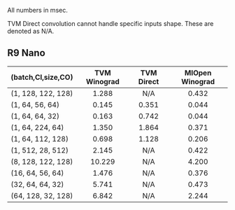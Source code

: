 All numbers in msec.

TVM Direct convolution cannot handle specific inputs shape. These are denoted as N/A.

## R9 Nano

| (batch,CI,size,CO) | TVM Winograd | TVM Direct | MIOpen Winograd |
|------------- |:-------------:|:-------------:|:-------------:|
| (1, 128, 122, 128) | 1.288 | N/A | 0.432
| (1, 64, 56, 64) | 0.145 | 0.351 | 0.044
| (1, 64, 64, 32) | 0.163 | 0.742 | 0.044
| (1, 64, 224, 64) | 1.350 | 1.864 | 0.371
| (1, 64, 112, 128) | 0.698 | 1.128 | 0.206
| (1, 512, 28, 512) | 2.145 | N/A | 0.422
| (8, 128, 122, 128) | 10.229 | N/A | 4.200
| (16, 64, 56, 64) | 1.476 | N/A | 0.376
| (32, 64, 64, 32) | 5.741 | N/A | 0.473
| (64, 128, 32, 128) | 6.842 | N/A | 2.244
